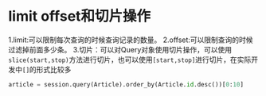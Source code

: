 # limit offset和切片操作
1.limit:可以限制每次查询的时候查询记录的数量。
2.offset:可以限制查询的时候过滤掉前面多少条。
3.切片：可以对Query对象使用切片操作，可以使用`slice(start,stop)`方法进行切片，也可以使用`[start,stop]`进行切片，在实际开发中`[]`的形式比较多
```python
article = session.query(Article).order_by(Article.id.desc())[0:10]
```